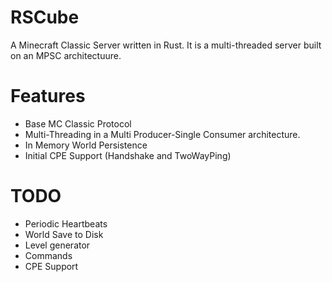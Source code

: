 # RSCube

A Minecraft Classic Server written in Rust. It is a multi-threaded server built on an MPSC architectuure.

# Features

* Base MC Classic Protocol
* Multi-Threading in a Multi Producer-Single Consumer architecture.
* In Memory World Persistence
* Initial CPE Support (Handshake and TwoWayPing)
# TODO

* Periodic Heartbeats
* World Save to Disk
* Level generator
* Commands
* CPE Support

